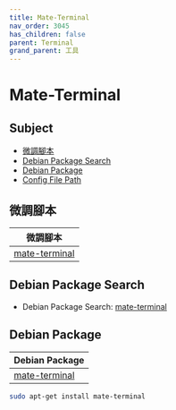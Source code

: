```yaml
---
title: Mate-Terminal
nav_order: 3045
has_children: false
parent: Terminal
grand_parent: 工具
---
```



# Mate-Terminal


## Subject

* [微調腳本](#微調腳本)
* [Debian Package Search](#debian-package-search)
* [Debian Package](#debian-package)
* [Config File Path](#config-file-path)


## 微調腳本

| 微調腳本 |
| --- |
| [mate-terminal](https://github.com/samwhelp/lingmo-adjustment/tree/main/prototype/main/tool-config/part/mate-terminal) |


## Debian Package Search

* Debian Package Search: [mate-terminal](https://packages.debian.org/search?searchon=names&keywords=mate-terminal)


## Debian Package

| Debian Package |
| --- |
| [mate-terminal](https://packages.debian.org/stable/mate-terminal) |

``` sh
sudo apt-get install mate-terminal
```
